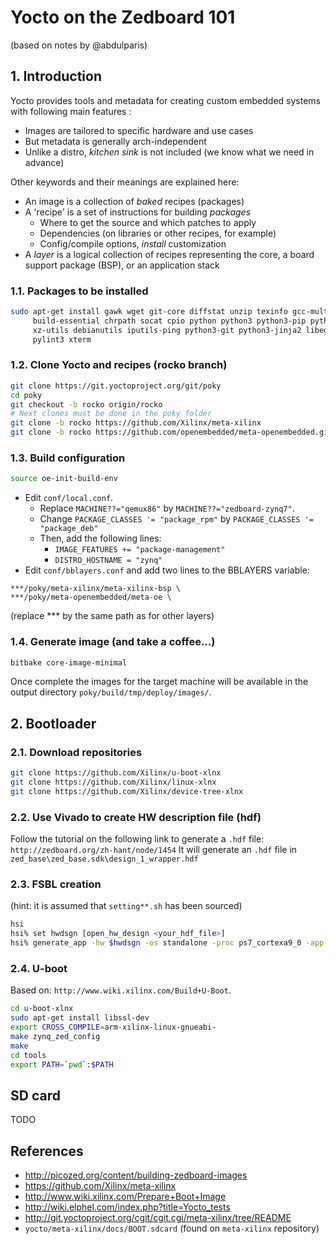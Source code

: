 # Yocto on the Zedboard 101
(based on notes by @abdulparis)

## 1. Introduction
Yocto provides tools and metadata for creating custom embedded systems with following main features :

- Images are tailored to specific hardware and use cases
- But metadata is generally arch-independent
- Unlike a distro, *kitchen sink* is not included (we know what we need in advance)

Other keywords and their meanings are explained here:

- An image is a collection of *baked* recipes (packages)
- A 'recipe' is a set of instructions for building *packages*
  - Where to get the source and which patches to apply
  - Dependencies (on libraries or other recipes, for example)
  - Config/compile options, *install* customization
- A *layer* is a logical collection of recipes representing the core, a board support package (BSP), or an application stack

### 1.1. Packages to be installed
```bash
sudo apt-get install gawk wget git-core diffstat unzip texinfo gcc-multilib \
     build-essential chrpath socat cpio python python3 python3-pip python3-pexpect \
     xz-utils debianutils iputils-ping python3-git python3-jinja2 libegl1-mesa libsdl1.2-dev \
     pylint3 xterm
```

### 1.2. Clone Yocto and recipes (rocko branch)
```bash
git clone https://git.yoctoproject.org/git/poky
cd poky
git checkout -b rocko origin/rocko
# Next clones must be done in the poky folder
git clone -b rocko https://github.com/Xilinx/meta-xilinx
git clone -b rocko https://github.com/openembedded/meta-openembedded.git
```

### 1.3. Build configuration
```bash
source oe-init-build-env
```
- Edit `conf/local.conf`.
     - Replace `MACHINE??="qemux86"` by `MACHINE??="zedboard-zynq7"`.
     - Change `PACKAGE_CLASSES '= "package_rpm"` by `PACKAGE_CLASSES '= "package_deb"`
     - Then, add the following lines:
          - `IMAGE_FEATURES += "package-management"`
          - `DISTRO_HOSTNAME = "zynq"`
- Edit `conf/bblayers.conf` and add two lines to the BBLAYERS variable:
```
***/poky/meta-xilinx/meta-xilinx-bsp \
***/poky/meta-openembedded/meta-oe \
```
(replace *** by the same path as for other layers)

### 1.4. Generate image (and take a coffee...)
```bash
bitbake core-image-minimal
```
Once complete the images for the target machine will be available in the output directory `poky/build/tmp/deploy/images/`.

## 2. Bootloader

### 2.1. Download repositories
```bash
git clone https://github.com/Xilinx/u-boot-xlnx
git clone https://github.com/Xilinx/linux-xlnx
git clone https://github.com/Xilinx/device-tree-xlnx
```

### 2.2. Use Vivado to create HW description file (hdf)
Follow the tutorial on the following link to generate a `.hdf` file:  `http://zedboard.org/zh-hant/node/1454`
It will generate an `.hdf` file in `zed_base\zed_base.sdk\design_1_wrapper.hdf`

### 2.3. FSBL creation
(hint: it is assumed that `setting**.sh` has been sourced)
```bash
hsi
hsi% set hwdsgn [open_hw_design <your_hdf_file>]
hsi% generate_app -hw $hwdsgn -os standalone -proc ps7_cortexa9_0 -app zynq_fsbl -compile -sw fsbl -dir <directory_for_new_app>
```

### 2.4. U-boot
Based on: `http://www.wiki.xilinx.com/Build+U-Boot`.
```bash
cd u-boot-xlnx
sudo apt-get install libssl-dev
export CROSS_COMPILE=arm-xilinx-linux-gnueabi-
make zynq_zed_config
make
cd tools
export PATH=`pwd`:$PATH
```

## SD card

TODO

## References

- http://picozed.org/content/building-zedboard-images
- https://github.com/Xilinx/meta-xilinx
- http://www.wiki.xilinx.com/Prepare+Boot+Image
- http://wiki.elphel.com/index.php?title=Yocto_tests
- http://git.yoctoproject.org/cgit/cgit.cgi/meta-xilinx/tree/README
- `yocto/meta-xilinx/docs/BOOT.sdcard` (found on `meta-xilinx` repository)
